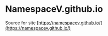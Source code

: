 # NamespaceV.github.io

Source for site [https://namespacev.github.io/](https://namespacev.github.io/)
